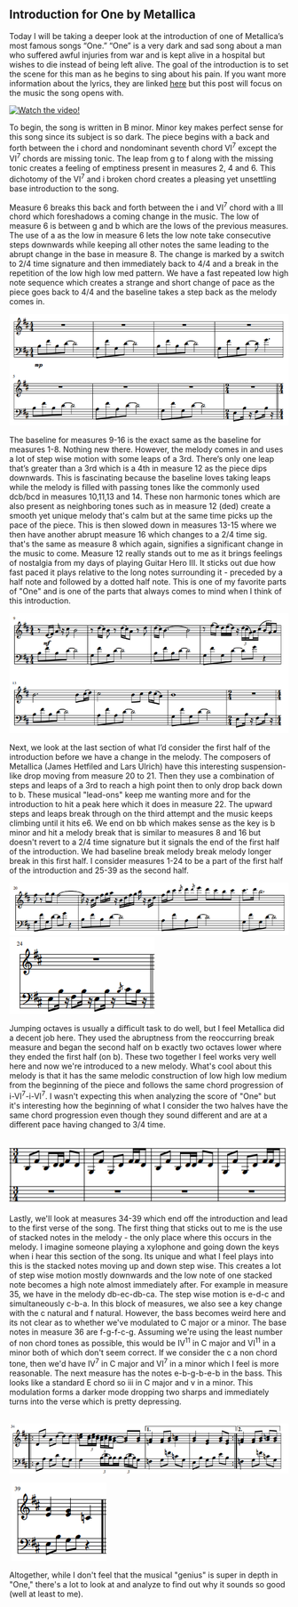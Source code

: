 ## Introduction for One by Metallica

Today I will be taking a deeper look at the introduction of one of Metallica’s most famous songs “One.” “One” is a very dark and sad song about a man who suffered awful injuries from war and is kept alive in a hospital but wishes to die instead of being left alive. The goal of the introduction is to set the scene for this man as he begins to sing about his pain. If you want more information about the lyrics, they are linked <a href="https://genius.com/Metallica-one-lyrics">here</a> but this post will focus on the music the song opens with. 

[![Watch the video!](http://img.youtube.com/vi/WM8bTdBs-cw/0.jpg#center)](http://www.youtube.com/watch?v=WM8bTdBs-cw "One by Metallica")


To begin, the song is written in B minor. Minor key makes perfect sense for this song since its subject is so dark. The piece begins with a back and forth between the i chord and nondominant seventh chord VI<sup>7</sup> except the VI<sup>7</sup> chords are missing tonic. The leap from g to f along with the missing tonic creates a feeling of emptiness present in measures 2, 4 and 6. This dichotomy of the VI<sup>7</sup> and i broken chord creates a pleasing yet unsettling base introduction to the song. 

Measure 6 breaks this back and forth between the i and VI<sup>7</sup> chord with a III chord which foreshadows a coming change in the music. The low of measure 6 is between g and b which are the lows of the previous measures. The use of a as the low in measure 6 lets the low note take consecutive steps downwards while keeping all other notes the same leading to the abrupt change in the base in measure 8. The change is marked by a switch to 2/4 time signature and then immediately back to 4/4 and a break in the repetition of the low high low med pattern. We have a fast repeated low high note sequence which creates a strange and short change of pace as the piece goes back to 4/4 and the baseline takes a step back as the melody comes in.
 
<img src="images/music_one.png"/> 

The baseline for measures 9-16 is the exact same as the baseline for measures 1-8. Nothing new there. However, the melody comes in and uses a lot of step wise motion with some leaps of a 3rd. There’s only one leap that’s greater than a 3rd which is a 4th in measure 12 as the piece dips downwards. This is fascinating because the baseline loves taking leaps while the melody is filled with passing tones like the commonly used dcb/bcd in measures 10,11,13 and 14. These non harmonic tones which are also present as neighboring tones such as in measure 12 (ded) create a smooth yet unique melody that's calm but at the same time picks up the pace of the piece. This is then slowed down in measures 13-15 where we then have another abrupt measure 16 which changes to a 2/4 time sig. that's the same as measure 8 which again, signifies a significant change in the music to come. Measure 12 really stands out to me as it brings feelings of nostalgia from my days of playing Guitar Hero III. It sticks out due how fast paced it plays relative to the long notes surrounding it - preceded by a half note and followed by a dotted half note. This is one of my favorite parts of "One" and is one of the parts that always comes to mind when I think of this introduction. 

<img src="images/music_two.png"/>

Next, we look at the last section of what I’d consider the first half of the introduction before we have a change in the melody. The composers of Metallica (James Hetfiled and Lars Ulrich) have this interesting suspension-like drop moving from measure 20 to 21. Then they use a combination of steps and leaps of a 3rd to reach a high point then to only drop back down to b. These musical "lead-ons" keep me wanting more and for the introduction to hit a peak here which it does in measure 22. The upward steps and leaps break through on the third attempt and the music keeps climbing until it hits e6. We end on bb which makes sense as the key is b minor and hit a melody break that is similar to measures 8 and 16 but doesn't revert to a 2/4 time signature but it signals the end of the first half of the introduction. We had baseline break melody break melody longer break in this first half. I consider measures 1-24 to be a part of the first half of the introduction and 25-39 as the second half.

<img src="images/music_three.png"/>
 
<img src="images/music_four.png"/>

Jumping octaves is usually a difficult task to do well, but I feel Metallica did a decent job here. They used the abruptness from the reoccurring break measure and began the second half on b exactly two octaves lower where they ended the first half (on b). These two together I feel works very well here and now we're introduced to a new melody. What's cool about this melody is that it has the same melodic construction of low high low medium from the beginning of the piece and follows the same chord progression of i-VI<sup>7</sup>-i-VI<sup>7</sup>. I wasn't expecting this when analyzing the score of "One" but it's interesting how the beginning of what I consider the two halves have the same chord progression even though they sound different and are at a different pace having changed to 3/4 time. 

&nbsp;&nbsp;&nbsp;<img src="images/music_five.png"/>

Lastly, we'll look at measures 34-39 which end off the introduction and lead to the first verse of the song. The first thing that sticks out to me is the use of stacked notes in the melody - the only place where this occurs in the melody. I imagine someone playing a xylophone and going down the keys when i hear this section of the song. Its unique and what I feel plays into this is the stacked notes moving up and down step wise. This creates a lot of step wise motion mostly downwards and the low note of one stacked note becomes a high note almost immediately after. For example in measure 35, we have in the melody db-ec-db-ca. The step wise motion is e-d-c and simultaneously c-b-a. In this block of measures, we also see a key change with the c natural and f natural. However, the bass becomes weird here and its not clear as to whether we've modulated to C major or a minor. The base notes in measure 36 are f-g-f-c-g. Assuming we're using the least number of non chord tones as possible, this would be IV<sup>11</sup> in C major and VI<sup>11</sup> in a minor both of which don't seem correct. If we consider the c a non chord tone, then we'd have IV<sup>7</sup> in C major and VI<sup>7</sup> in a minor which I feel is more reasonable. The next measure has the notes e-b-g-b-e-b in the bass. This looks like a standard E chord so iii in C major and v in a minor. This modulation forms a darker mode dropping two sharps and immediately turns into the verse which is pretty depressing. 

&nbsp;<img src="images/music_six.png"/>

&nbsp;<img src="images/music_seven_two.png"/>

Altogether, while I don't feel that the musical "genius" is super in depth in "One," there's a lot to look at and analyze to find out why it sounds so good (well at least to me). 
